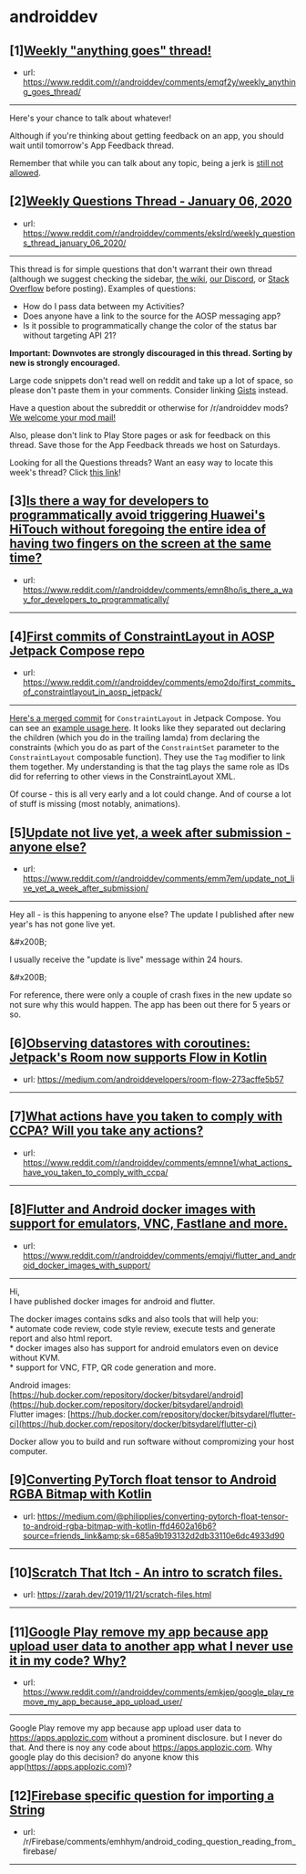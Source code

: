 # androiddev
## [1][Weekly "anything goes" thread!](https://www.reddit.com/r/androiddev/comments/emqf2y/weekly_anything_goes_thread/)
- url: https://www.reddit.com/r/androiddev/comments/emqf2y/weekly_anything_goes_thread/
---
Here's your chance to talk about whatever!

Although if you're thinking about getting feedback on an app, you should wait until tomorrow's App Feedback thread.

Remember that while you can talk about any topic, being a jerk is [still not allowed](https://www.reddit.com/r/androiddev/wiki/rules#wiki_rules_for_comments).
## [2][Weekly Questions Thread - January 06, 2020](https://www.reddit.com/r/androiddev/comments/ekslrd/weekly_questions_thread_january_06_2020/)
- url: https://www.reddit.com/r/androiddev/comments/ekslrd/weekly_questions_thread_january_06_2020/
---
This thread is for simple questions that don't warrant their own thread (although we suggest checking the sidebar, [the wiki](http://www.reddit.com/r/androiddev/wiki/), [our Discord](https://discord.gg/D2cNrqX), or [Stack Overflow](http://stackoverflow.com) before posting). Examples of questions:

* How do I pass data between my Activities?
* Does anyone have a link to the source for the AOSP messaging app?
* Is it possible to programmatically change the color of the status bar without targeting API 21?

**Important: Downvotes are strongly discouraged in this thread. Sorting by new is strongly encouraged.**

Large code snippets don't read well on reddit and take up a lot of space, so please don't paste them in your comments. Consider linking [Gists](https://gist.github.com) instead.

Have a question about the subreddit or otherwise for /r/androiddev mods? [We welcome your mod mail!](http://www.reddit.com/message/compose?to=%2Fr%2Fandroiddev)

Also, please don't link to Play Store pages or ask for feedback on this thread. Save those for the App Feedback threads we host on Saturdays.

Looking for all the Questions threads? Want an easy way to locate this week's thread? Click [this link](https://www.reddit.com/r/androiddev/search?q=title%3A%22questions+thread%22+author%3A%22AutoModerator%22&amp;restrict_sr=on&amp;sort=new&amp;t=all)!
## [3][Is there a way for developers to programmatically avoid triggering Huawei's HiTouch without foregoing the entire idea of having two fingers on the screen at the same time?](https://www.reddit.com/r/androiddev/comments/emn8ho/is_there_a_way_for_developers_to_programmatically/)
- url: https://www.reddit.com/r/androiddev/comments/emn8ho/is_there_a_way_for_developers_to_programmatically/
---

## [4][First commits of ConstraintLayout in AOSP Jetpack Compose repo](https://www.reddit.com/r/androiddev/comments/emo2do/first_commits_of_constraintlayout_in_aosp_jetpack/)
- url: https://www.reddit.com/r/androiddev/comments/emo2do/first_commits_of_constraintlayout_in_aosp_jetpack/
---
[Here's a merged commit](https://android-review.googlesource.com/c/platform/frameworks/support/+/1147725) for `ConstraintLayout` in Jetpack Compose. You can see an [example usage here](https://android-review.googlesource.com/c/platform/frameworks/support/+/1147725/22/ui/ui-layout/integration-tests/layout-demos/src/main/java/androidx/ui/layout/demos/ConstraintLayoutActivity.kt). It looks like they separated out declaring the children (which you do in the trailing lamda) from declaring the constraints (which you do as part of the `ConstraintSet` parameter to the `ConstraintLayout` composable function). They use the `Tag` modifier to link them together. My understanding is that the tag plays the same role as IDs did for referring to other views in the  ConstraintLayout XML.

Of course - this is all very early and a lot could change. And of course a lot of stuff is missing (most notably, animations).
## [5][Update not live yet, a week after submission - anyone else?](https://www.reddit.com/r/androiddev/comments/emm7em/update_not_live_yet_a_week_after_submission/)
- url: https://www.reddit.com/r/androiddev/comments/emm7em/update_not_live_yet_a_week_after_submission/
---
Hey all - is this happening to anyone else? The update I published after new year's has not gone live yet.

&amp;#x200B;

I usually receive the "update is live" message within 24 hours.

&amp;#x200B;

For reference, there were only a couple of crash fixes in the new update so not sure why this would happen. The app has been out there for 5 years or so.
## [6][Observing datastores with coroutines: Jetpack's Room now supports Flow in Kotlin](https://www.reddit.com/r/androiddev/comments/emcyda/observing_datastores_with_coroutines_jetpacks/)
- url: https://medium.com/androiddevelopers/room-flow-273acffe5b57
---

## [7][What actions have you taken to comply with CCPA? Will you take any actions?](https://www.reddit.com/r/androiddev/comments/emnne1/what_actions_have_you_taken_to_comply_with_ccpa/)
- url: https://www.reddit.com/r/androiddev/comments/emnne1/what_actions_have_you_taken_to_comply_with_ccpa/
---

## [8][Flutter and Android docker images with support for emulators, VNC, Fastlane and more.](https://www.reddit.com/r/androiddev/comments/emqjyi/flutter_and_android_docker_images_with_support/)
- url: https://www.reddit.com/r/androiddev/comments/emqjyi/flutter_and_android_docker_images_with_support/
---
Hi,  
I have published docker images for android and flutter.  


The docker images contains sdks and also tools that will help you:  
\* automate code review, code style review, execute tests and generate report and also html report.  
\* docker images also has support for android emulators even on device without KVM.  
\* support for VNC, FTP, QR code generation and more.

Android images: [https://hub.docker.com/repository/docker/bitsydarel/android](https://hub.docker.com/repository/docker/bitsydarel/android)  
Flutter images: [https://hub.docker.com/repository/docker/bitsydarel/flutter-ci](https://hub.docker.com/repository/docker/bitsydarel/flutter-ci)  


Docker allow you to build and run software without compromizing your host computer.
## [9][Converting PyTorch float tensor to Android RGBA Bitmap with Kotlin](https://www.reddit.com/r/androiddev/comments/empazq/converting_pytorch_float_tensor_to_android_rgba/)
- url: https://medium.com/@philipplies/converting-pytorch-float-tensor-to-android-rgba-bitmap-with-kotlin-ffd4602a16b6?source=friends_link&amp;sk=685a9b193132d2db33110e6dc4933d90
---

## [10][Scratch That Itch - An intro to scratch files.](https://www.reddit.com/r/androiddev/comments/em9ywc/scratch_that_itch_an_intro_to_scratch_files/)
- url: https://zarah.dev/2019/11/21/scratch-files.html
---

## [11][Google Play remove my app because app upload user data to another app what I never use it in my code? Why?](https://www.reddit.com/r/androiddev/comments/emkjep/google_play_remove_my_app_because_app_upload_user/)
- url: https://www.reddit.com/r/androiddev/comments/emkjep/google_play_remove_my_app_because_app_upload_user/
---
Google Play remove my app because app upload user data to https://apps.applozic.com without a prominent disclosure. but I never do that. And there is noy any code about https://apps.applozic.com. Why google play do this decision?  do anyone know this app(https://apps.applozic.com)?
## [12][Firebase specific question for importing a String](https://www.reddit.com/r/androiddev/comments/emnwd9/firebase_specific_question_for_importing_a_string/)
- url: /r/Firebase/comments/emhhym/android_coding_question_reading_from_firebase/
---

